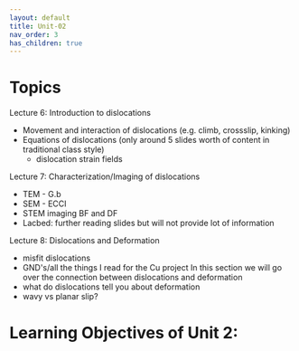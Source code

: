 ```yaml
---
layout: default
title: Unit-02
nav_order: 3
has_children: true
---
```


# Topics
Lecture 6: Introduction to dislocations
- Movement and interaction of dislocations (e.g. climb, crossslip, kinking)
- Equations of dislocations (only around 5 slides worth of content in traditional class style)
	- dislocation strain fields

Lecture 7: Characterization/Imaging of dislocations
- TEM - G.b
- SEM - ECCI
- STEM imaging BF and DF
- Lacbed: further reading slides but will not provide lot of information

Lecture 8: Dislocations and Deformation
- misfit dislocations
- GND's/all the things I read for the Cu project
In this section we will go over the connection between dislocations and deformation
- what do dislocations tell you about deformation
- wavy vs planar slip?

# Learning Objectives of Unit 2:
